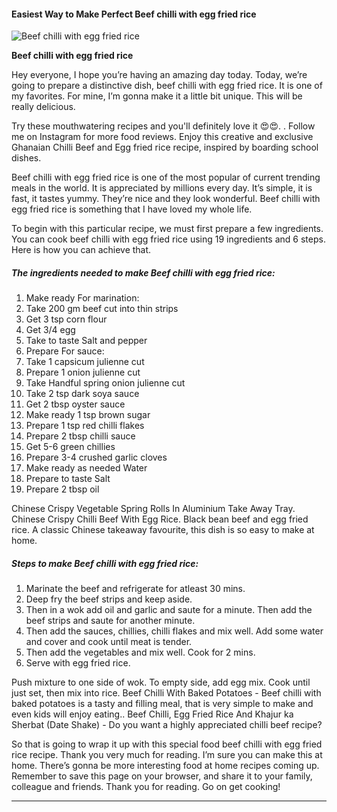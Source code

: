             

#### Easiest Way to Make Perfect Beef chilli with egg fried rice

![Beef chilli with egg fried rice](https://img-global.cpcdn.com/recipes/e81800167d1c9799/751x532cq70/beef-chilli-with-egg-fried-rice-recipe-main-photo.jpg)

**Beef chilli with egg fried rice**

Hey everyone, I hope you’re having an amazing day today. Today, we’re going to prepare a distinctive dish, beef chilli with egg fried rice. It is one of my favorites. For mine, I’m gonna make it a little bit unique. This will be really delicious.

Try these mouthwatering recipes and you'll definitely love it 😍😍. . Follow me on Instagram for more food reviews. Enjoy this creative and exclusive Ghanaian Chilli Beef and Egg fried rice recipe, inspired by boarding school dishes.

Beef chilli with egg fried rice is one of the most popular of current trending meals in the world. It is appreciated by millions every day. It’s simple, it is fast, it tastes yummy. They’re nice and they look wonderful. Beef chilli with egg fried rice is something that I have loved my whole life.

To begin with this particular recipe, we must first prepare a few ingredients. You can cook beef chilli with egg fried rice using 19 ingredients and 6 steps. Here is how you can achieve that.

##### The ingredients needed to make Beef chilli with egg fried rice:

1.  Make ready For marination:
2.  Take 200 gm beef cut into thin strips
3.  Get 3 tsp corn flour
4.  Get 3/4 egg
5.  Take to taste Salt and pepper
6.  Prepare For sauce:
7.  Take 1 capsicum julienne cut
8.  Prepare 1 onion julienne cut
9.  Take Handful spring onion julienne cut
10.  Take 2 tsp dark soya sauce
11.  Get 2 tbsp oyster sauce
12.  Make ready 1 tsp brown sugar
13.  Prepare 1 tsp red chilli flakes
14.  Prepare 2 tbsp chilli sauce
15.  Get 5-6 green chillies
16.  Prepare 3-4 crushed garlic cloves
17.  Make ready as needed Water
18.  Prepare to taste Salt
19.  Prepare 2 tbsp oil

Chinese Crispy Vegetable Spring Rolls In Aluminium Take Away Tray. Chinese Crispy Chilli Beef With Egg Rice. Black bean beef and egg fried rice. A classic Chinese takeaway favourite, this dish is so easy to make at home.

##### Steps to make Beef chilli with egg fried rice:

1.  Marinate the beef and refrigerate for atleast 30 mins.
2.  Deep fry the beef strips and keep aside.
3.  Then in a wok add oil and garlic and saute for a minute. Then add the beef strips and saute for another minute.
4.  Then add the sauces, chillies, chilli flakes and mix well. Add some water and cover and cook until meat is tender.
5.  Then add the vegetables and mix well. Cook for 2 mins.
6.  Serve with egg fried rice.

Push mixture to one side of wok. To empty side, add egg mix. Cook until just set, then mix into rice. Beef Chilli With Baked Potatoes - Beef chilli with baked potatoes is a tasty and filling meal, that is very simple to make and even kids will enjoy eating.. Beef Chilli, Egg Fried Rice And Khajur ka Sherbat (Date Shake) - Do you want a highly appreciated chilli beef recipe?

So that is going to wrap it up with this special food beef chilli with egg fried rice recipe. Thank you very much for reading. I’m sure you can make this at home. There’s gonna be more interesting food at home recipes coming up. Remember to save this page on your browser, and share it to your family, colleague and friends. Thank you for reading. Go on get cooking!

* * *